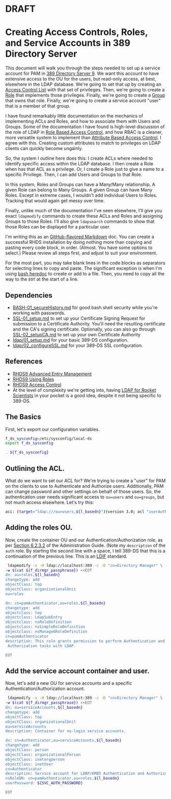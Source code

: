 # DRAFT
# Creating Access Controls, Roles, and Service Accounts in 389 Directory Server
 
This document will walk you through the steps needed to set up a service account for PAM in [389 Directory Server 9][389ds9]. We want this account to have extensive access to the OU for the users, but read-only access, at  best, elsewhere in the LDAP database. We're going to set that up by creating an [Access Control List][acl] with that set of privileges. Then, we're going to create a [Role][] that implements those privileges. Finally, we're going to create a [Group][] that owns that role. Finally, we're going to create a service account "user" that is a member of that group.

I have found remarkably little documentation on the mechanics of implementing ACLs and Roles, and how to associate them with Users and Groups. Some of the documentation I have found is high-level discussion of the role of LDAP in [Role Based Access Control][rbac], and how RBAC is a cleaner, more versatile system to implement than [Attribute Based Access Control][abac]. I agree with this. Creating custom attributes to match to privileges on LDAP clients can quickly become ungainly.

So, the system I outline here does this: I create ACLs where needed to identify specific access within the LDAP database. I then create a Role when has that ACL as a privilege. Or, I create a Role just to give a name to a specific Privilege. Then, I can add Users and Groups to that Role.

In this system, Roles and Groups can have a Many/Many relationship. A given Role can belong to Many Groups. A given Group can have Many Roles. Except in extreme cases, I wouldn't add individual Users to Roles. Tracking that would again get messy over time.

Finally, unlike much of the documentation I've seen elsewhere, I'll give you exact `ldapmodify` commands to create these ACLs and Roles and assigning Groups to those Roles. I'll also give `ldapsearch` commands to show that those Roles can be displayed for a particular user.

I'm writing this as an [GitHub-flavored Markdown][gmd] doc. You can create a successful RHDS installation by doing nothing more than copying and pasting every code block, in order. (Almost. You have some options to select.) Please review all steps first, and adjust to suit your environment.

For the most part, you may take blank lines in the code blocks as separators for selecting lines to copy and paste. The significant exception is when I'm using [bash heredoc][heredoc] to create or add to a file. Then, you need to copy all the way to the `EOT` at the start of a line.


[389ds9]: http://www.port389.org/
[acl]: https://access.redhat.com/documentation/en-US/Red_Hat_Directory_Server/9.0/html/Administration_Guide/Managing_Access_Control.html
[role]: https://access.redhat.com/documentation/en-US/Red_Hat_Directory_Server/9.0/html/Administration_Guide/Advanced_Entry_Management-Using_Roles.html
[group]: https://access.redhat.com/documentation/en-US/Red_Hat_Directory_Server/9.0/html/Administration_Guide/Advanced_Entry_Management.html
[rbac]: https://en.wikipedia.org/wiki/Role-Based_Access_Control
[abac]: https://en.wikipedia.org/wiki/Attribute_Based_Access_Control
[gmd]: https://help.github.com/articles/github-flavored-markdown
[heredoc]: http://www.tldp.org/LDP/abs/html/here-docs.html


## Dependencies

- [BASH-01_secureHistory.md][BASH-01] for good bash shell security while you're working with passwords.
- [SSL-01_setup.md][SSL-01] to set up your Certificate Signing Request for submission to a Certificate Authority. You'll need the resulting certificate and the CA's signing certificate. Optionally, you can also go through [SSL-02_setupCA.md][SSL-02] to set up your own Certificate Authority
- [ldap/01_setup.md][389DS-01] for your basic 389-DS configuration.
- [ldap/02_configureSSL.md][389DS-02] for your 389-DS SSL configuration.

[BASH-01]: https://github.com/dafydd2277/accountSecurity/blob/master/BASH-01_secureHistory.md
[SSL-01]: https://github.com/dafydd2277/accountSecurity/blob/master/SSL-01_setup.md
[SSL-02]: https://github.com/dafydd2277/accountSecurity/blob/master/SSL-02_setupCA.md
[389DS-01]: https://github.com/dafydd2277/accountSecurity/blob/master/ldap/01_setup.md
[389DS-02]: https://github.com/dafydd2277/accountSecurity/blob/master/ldap/02_configureSSL.md


## References

- [RHDS9 Advanced Entry Management][rhds9-aem]
- [RHDS9 Using Roles][rhds9-roles]
- [RHDS9 Access Control][rhds9-acl]
- At the level of complexity we're getting into, having [LDAP for Rocket Scientists][ldap-rs] in your pocket is a good idea, despite it not being specific to 389-DS.


[rhds9-aem]: https://access.redhat.com/documentation/en-US/Red_Hat_Directory_Server/9.0/html/Administration_Guide/Advanced_Entry_Management.html
[rhds9-roles]: https://access.redhat.com/documentation/en-US/Red_Hat_Directory_Server/9.0/html/Administration_Guide/Advanced_Entry_Management-Using_Roles.html
[rhds9-acl]: https://access.redhat.com/documentation/en-US/Red_Hat_Directory_Server/9.0/html/Administration_Guide/Managing_Access_Control.html
[ldap-rs]: http://www.zytrax.com/books/ldap/


## The Basics

First, let's export our configuration variables.

```bash
f_ds_sysconfig=/etc/sysconfig/local-ds
export f_ds_sysconfig

. ${f_ds_sysconfig}

```


## Outlining the ACL.

What do we want to set our ACL for? We're trying to create a "user" for PAM on the clients to use to Authenticate and Authorize users. Additionally, PAM can change password and other settings on behalf of those users. So, the authentication user needs significant access to `ou=users` and `ou=groups`, but not much access elsewhere. Let's try this:

```bash
aci: (target="ldap:///ou=users,${l_basedn}")(version 3.0; acl "userAuth"; allow (read,write,search,compare)    )
```

## Adding the roles OU.

Now, create the container OU and our Authentication/Authorization role, as per [Section 6.2.3.2][sec6232] of the Administration Guide. (Note my `description` of the `auth` role. By starting the second line with a space, I tell 389-DS that this is a continuation of the previous line. This is an [LDIF][] standard.

```bash
 ldapmodify -x -H ldap://localhost:389 -c -D "cn=Directory Manager" \
-w $(cat ${f_dirmgr_passphrase}) <<EOT
dn: ou=roles,${l_basedn}
changetype: add
objectClass: top
objectClass: organizationalUnit
ou=roles

dn: cn=pamAuthenticator,ou=roles,${l_basedn}
changetype: add
objectclass: top
objectclass: LdapSubEntry
objectclass: nsRoleDefinition
objectclass: nsSimpleRoleDefinition
objectclass: nsManagedRoleDefinition
cn=pamAuthenticator
description: This role grants permission to perform Authentication and
 Authorization tasks with LDAP.

EOT

```

[sec6232]: https://access.redhat.com/documentation/en-US/Red_Hat_Directory_Server/9.0/html/Administration_Guide/Advanced_Entry_Management-Using_Roles.html
[ldif]: https://access.redhat.com/documentation/en-US/Red_Hat_Directory_Server/9.0/html/Administration_Guide/Creating_Directory_Entries-LDIF_Update_Statements.html


## Add the service account container and user.

Now, let's add a new OU for service accounts and a specific Authentication/Authorization account.

```bash
 ldapmodify -x -H ldap://localhost:389 -c -D "cn=Directory Manager" \
-w $(cat ${f_dirmgr_passphrase}) <<EOT
dn: ou=serviceAccounts,${l_basedn}
changetype: add
objectClass: top
objectClass: organizationalUnit
ou=serviceAccounts
description: Container for no-login service accounts.

dn: cn=Authenticator,ou=serviceAccounts,${l_basedn}
changetype: add
objectClass: person
objectClass: organizationalPerson
objectClass: inetorgperson
objectClass: inetUser
cn=Authenticator
description: Service account for LDAP/KRB5 Authentication and Authorization.
nsRoleDN: cn=pamAuthenticator,ou=roles,${l_basedn}
userPassword: ${SVC_AUTH_PASSWORD}

EOT

```




